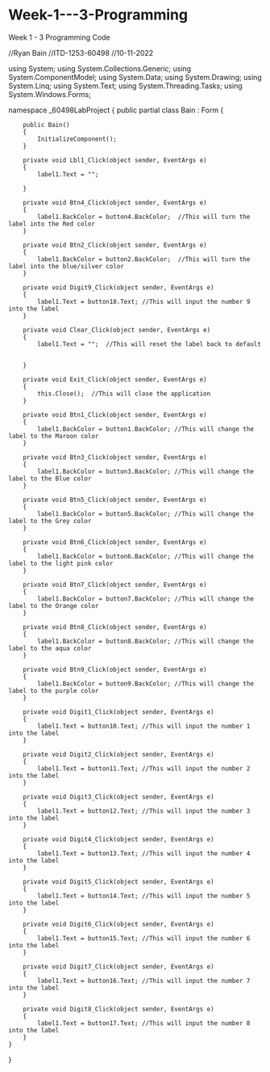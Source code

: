 # Week-1---3-Programming
Week 1 - 3 Programming Code


//Ryan Bain
//ITD-1253-60498
//10-11-2022

using System;
using System.Collections.Generic;
using System.ComponentModel;
using System.Data;
using System.Drawing;
using System.Linq;
using System.Text;
using System.Threading.Tasks;
using System.Windows.Forms;

namespace _60498LabProject
{
    public partial class Bain : Form
    {
       

        public Bain()
        {
            InitializeComponent();
        }

        private void Lbl1_Click(object sender, EventArgs e)
        {
            label1.Text = "";  
            
        }

        private void Btn4_Click(object sender, EventArgs e)
        {
            label1.BackColor = button4.BackColor;  //This will turn the label into the Red color
        }

        private void Btn2_Click(object sender, EventArgs e)
        {
            label1.BackColor = button2.BackColor;  //This will turn the label into the blue/silver color
        }

        private void Digit9_Click(object sender, EventArgs e)
        {
            label1.Text = button18.Text; //This will input the number 9 into the label
        }

        private void Clear_Click(object sender, EventArgs e)
        {
            label1.Text = "";  //This will reset the label back to default 
            
            
        }

        private void Exit_Click(object sender, EventArgs e)
        {
            this.Close();  //This will close the application
        }

        private void Btn1_Click(object sender, EventArgs e)
        {
            label1.BackColor = button1.BackColor; //This will change the label to the Maroon color
        }

        private void Btn3_Click(object sender, EventArgs e)
        {
            label1.BackColor = button3.BackColor; //This will change the label to the Blue color
        }

        private void Btn5_Click(object sender, EventArgs e)
        {
            label1.BackColor = button5.BackColor; //This will change the label to the Grey color
        }

        private void Btn6_Click(object sender, EventArgs e)
        {
            label1.BackColor = button6.BackColor; //This will change the label to the light pink color
        }

        private void Btn7_Click(object sender, EventArgs e)
        {
            label1.BackColor = button7.BackColor; //This will change the label to the Orange color
        }

        private void Btn8_Click(object sender, EventArgs e)
        {
            label1.BackColor = button8.BackColor; //This will change the label to the aqua color
        }

        private void Btn9_Click(object sender, EventArgs e)
        {
            label1.BackColor = button9.BackColor; //This will change the label to the purple color
        }

        private void Digit1_Click(object sender, EventArgs e)
        {
            label1.Text = button10.Text; //This will input the number 1 into the label
        }

        private void Digit2_Click(object sender, EventArgs e)
        {
            label1.Text = button11.Text; //This will input the number 2 into the label
        }

        private void Digit3_Click(object sender, EventArgs e)
        {
            label1.Text = button12.Text; //This will input the number 3 into the label
        }

        private void Digit4_Click(object sender, EventArgs e)
        {
            label1.Text = button13.Text; //This will input the number 4 into the label
        }

        private void Digit5_Click(object sender, EventArgs e)
        {
            label1.Text = button14.Text; //This will input the number 5 into the label
        }

        private void Digit6_Click(object sender, EventArgs e)
        {
            label1.Text = button15.Text; //This will input the number 6 into the label
        }

        private void Digit7_Click(object sender, EventArgs e)
        {
            label1.Text = button16.Text; //This will input the number 7 into the label
        }

        private void Digit8_Click(object sender, EventArgs e)
        {
            label1.Text = button17.Text; //This will input the number 8 into the label
        }
    }
}
